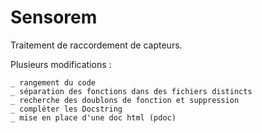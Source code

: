 # Sensorem
Traitement de raccordement de capteurs.


Plusieurs modifications :

    _ rangement du code
    _ séparation des fonctions dans des fichiers distincts
    _ recherche des doublons de fonction et suppression
    _ compléter les Docstring
    _ mise en place d'une doc html (pdoc)

